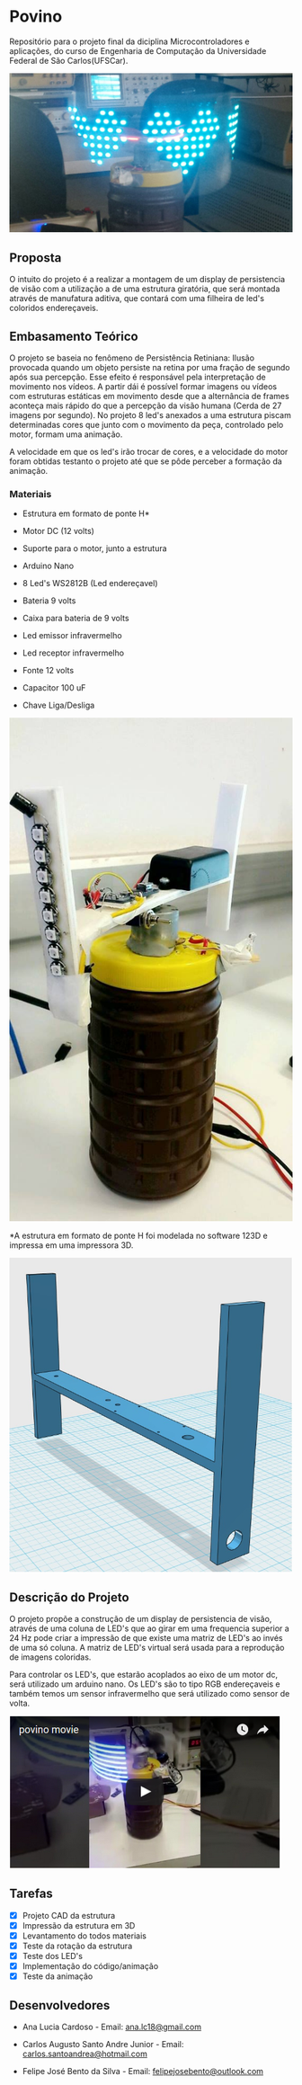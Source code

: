 # Povino

Repositório para o projeto final da diciplina Microcontroladores e aplicações, do curso de Engenharia de Computação da Universidade Federal de São Carlos(UFSCar).

![alt text](https://github.com/carlos-sa/povino/blob/master/images/hearts.jpeg)

## Proposta

O intuito do projeto é a realizar a montagem de um display de persistencia de visão com a utilização a de uma estrutura giratória, que será montada através de manufatura aditiva, que contará com uma filheira de led's coloridos endereçaveis. 

## Embasamento Teórico

O projeto se baseia no fenômeno de Persistência Retiniana: Ilusão provocada quando um objeto persiste na retina por uma fração de segundo após sua percepção. Esse efeito é responsável pela interpretação de movimento nos vídeos. A partir dái é possível formar imagens ou vídeos com estruturas estáticas em movimento desde que a alternância de frames aconteça mais rápido do que a percepção da visão humana (Cerda de 27 imagens por segundo). No projeto 8 led's anexados a uma estrutura piscam determinadas cores que junto com o movimento da peça, controlado pelo motor, formam uma animação.

A velocidade em que os led's irão trocar de cores, e a velocidade do motor foram obtidas testanto o projeto até que se pôde perceber a formação da animação.

### Materiais

- Estrutura em formato de ponte H*

- Motor DC (12 volts)

- Suporte para o motor, junto a estrutura

- Arduino Nano

- 8 Led's WS2812B (Led endereçavel)

- Bateria 9 volts 

- Caixa para bateria de 9 volts

- Led emissor infravermelho

- Led receptor infravermelho

- Fonte 12 volts

- Capacitor 100 uF

- Chave Liga/Desliga

![alt text](https://github.com/carlos-sa/povino/blob/master/Estrutura%20do%20projeto.jpg)

*A estrutura em formato de ponte H foi modelada no software 123D e impressa em uma impressora 3D.

![alt text](https://github.com/carlos-sa/povino/blob/master/images/modelo_estruturaH.jpeg)

## Descrição do Projeto

O projeto propõe a construção de um display de persistencia de visão, através de uma coluna de LED's que ao girar em uma frequencia superior a 24 Hz pode criar a impressão de que existe uma matriz de LED's ao invés de uma só coluna. A matriz de LED's virtual será usada para a reprodução de imagens coloridas.

Para controlar os LED's, que estarão acoplados ao eixo de um motor dc, será utilizado um arduino nano. Os LED's são to tipo RGB endereçaveis e também temos um sensor infravermelho que será utilizado como sensor de volta.

<a href="https://youtu.be/xx5EOAy6Ocg" 
target="_blank"><img src="https://github.com/carlos-sa/povino/blob/master/images/yt_povino.png" 
width="482" height="272"/></a>

## Tarefas 

 - [x] Projeto CAD da estrutura
 - [x] Impressão da estrutura em 3D
 - [x] Levantamento do todos materiais
 - [x] Teste da rotação da estrutura
 - [x] Teste dos LED's 
 - [x] Implementação do código/animação 
 - [x] Teste da animação

## Desenvolvedores

- Ana Lucia Cardoso - Email: ana.lc18@gmail.com

- Carlos Augusto Santo Andre Junior - Email: carlos.santoandrea@hotmail.com

- Felipe José Bento da Silva - Email: felipejosebento@outlook.com
